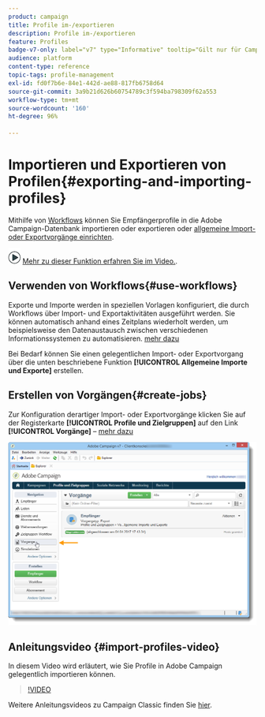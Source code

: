 ```yaml
---
product: campaign
title: Profile im-/exportieren
description: Profile im-/exportieren
feature: Profiles
badge-v7-only: label="v7" type="Informative" tooltip="Gilt nur für Campaign Classic v7"
audience: platform
content-type: reference
topic-tags: profile-management
exl-id: fd0f7b6e-84e1-442d-ae88-817fb6758d64
source-git-commit: 3a9b21d626b60754789c3f594ba798309f62a553
workflow-type: tm+mt
source-wordcount: '160'
ht-degree: 96%

---
```


# Importieren und Exportieren von Profilen{#exporting-and-importing-profiles}



Mithilfe von [Workflows](#use-workflows) können Sie Empfängerprofile in die Adobe Campaign-Datenbank importieren oder exportieren oder [allgemeine Import- oder Exportvorgänge einrichten](#create-jobs).

![](assets/do-not-localize/how-to-video.png) [Mehr zu dieser Funktion erfahren Sie im Video.](#import-profiles-video).

## Verwenden von Workflows{#use-workflows}

Exporte und Importe werden in speziellen Vorlagen konfiguriert, die durch Workflows über Import- und Exportaktivitäten ausgeführt werden. Sie können automatisch anhand eines Zeitplans wiederholt werden, um beispielsweise den Datenaustausch zwischen verschiedenen Informationssystemen zu automatisieren. [mehr dazu](../../platform/using/import-export-workflows.md#best-practices-when-importing-data)

Bei Bedarf können Sie einen gelegentlichen Import- oder Exportvorgang über die unten beschriebene Funktion **[!UICONTROL Allgemeine Importe und Exporte]** erstellen.

## Erstellen von Vorgängen{#create-jobs}

Zur Konfiguration derartiger Import- oder Exportvorgänge klicken Sie auf der Registerkarte **[!UICONTROL Profile und Zielgruppen]** auf den Link **[!UICONTROL Vorgänge]** – [mehr dazu](../../platform/using/about-generic-imports-exports.md)

![](assets/s_ncs_user_interface_import_link.png)


## Anleitungsvideo {#import-profiles-video}

In diesem Video wird erläutert, wie Sie Profile in Adobe Campaign gelegentlich importieren können.

>[!VIDEO](https://video.tv.adobe.com/v/25608?quality=12)

Weitere Anleitungsvideos zu Campaign Classic finden Sie [hier](https://experienceleague.adobe.com/docs/campaign-classic-learn/tutorials/overview.html?lang=de).
